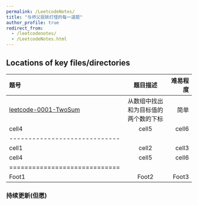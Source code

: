 ```yaml
---
permalink: /LeetcodeNotes/
title: "与师父捉妖打怪的每一道题"
author_profile: true
redirect_from: 
  - /leetcodenotes/
  - /LeetcodeNotes.html
---
```


## Locations of key files/directories

| 题号 | 题目描述 | 难易程度 |
|:--------|:-------:|--------:|
| [leetcode-0001-TwoSum](https://github.com/rhp62/leetcode-0001-TwoSum) | 从数组中找出和为目标值的两个数的下标 | 简单 |
| cell4   | cell5   | cell6   |
|-----------------------------|
| cell1   | cell2   | cell3   |
| cell4   | cell5   | cell6   |
|=============================|
| Foot1   | Foot2   | Foot3   |



### 持续更新(但愿)
